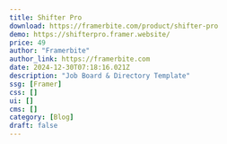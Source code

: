 ```yaml
---
title: Shifter Pro
download: https://framerbite.com/product/shifter-pro
demo: https://shifterpro.framer.website/
price: 49
author: "Framerbite"
author_link: https://framerbite.com
date: 2024-12-30T07:18:16.021Z
description: "Job Board & Directory Template"
ssg: [Framer]
css: []
ui: []
cms: []
category: [Blog]
draft: false
---
```

